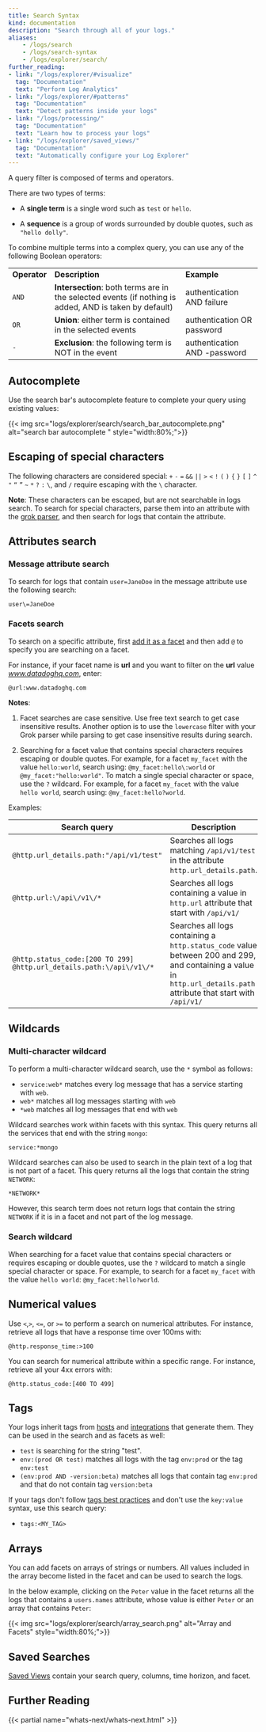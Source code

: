 ```yaml
---
title: Search Syntax
kind: documentation
description: "Search through all of your logs."
aliases:
    - /logs/search
    - /logs/search-syntax
    - /logs/explorer/search/
further_reading:
- link: "/logs/explorer/#visualize"
  tag: "Documentation"
  text: "Perform Log Analytics"
- link: "/logs/explorer/#patterns"
  tag: "Documentation"
  text: "Detect patterns inside your logs"
- link: "/logs/processing/"
  tag: "Documentation"
  text: "Learn how to process your logs"
- link: "/logs/explorer/saved_views/"
  tag: "Documentation"
  text: "Automatically configure your Log Explorer"
---
```


A query filter is composed of terms and operators.

There are two types of terms:

* A **single term** is a single word such as `test` or `hello`.

* A **sequence** is a group of words surrounded by double quotes, such as `"hello dolly"`.

To combine multiple terms into a complex query, you can use any of the following Boolean operators:

|              |                                                                                                        |                              |
|--------------|--------------------------------------------------------------------------------------------------------|------------------------------|
| **Operator** | **Description**                                                                                        | **Example**                  |
| `AND`        | **Intersection**: both terms are in the selected events (if nothing is added, AND is taken by default) | authentication AND failure   |
| `OR`         | **Union**: either term is contained in the selected events                                             | authentication OR password   |
| `-`          | **Exclusion**: the following term is NOT in the event                                                  | authentication AND -password |

## Autocomplete

Use the search bar's autocomplete feature to complete your query using existing values:

{{< img src="logs/explorer/search/search_bar_autocomplete.png" alt="search bar autocomplete "  style="width:80%;">}}

## Escaping of special characters

The following characters are considered special: `+` `-` `=` `&&` `||` `>` `<` `!` `(` `)` `{` `}` `[` `]` `^` `"` `“` `”` `~` `*` `?` `:` `\`, and `/` require escaping with the `\` character.

**Note**: These characters can be escaped, but are not searchable in logs search. To search for special characters, parse them into an attribute with the [grok parser][1], and then search for logs that contain the attribute.

## Attributes search

### Message attribute search

To search for logs that contain `user=JaneDoe` in the message attribute use the following search:

`user\=JaneDoe`

### Facets search

To search on a specific attribute, first [add it as a facet][2] and then add `@` to specify you are searching on a facet.

For instance, if your facet name is **url** and you want to filter on the **url** value *www.datadoghq.com*, enter:

`@url:www.datadoghq.com`


**Notes**:

1. Facet searches are case sensitive. Use free text search to get case insensitive results. Another option is to use the `lowercase` filter with your Grok parser while parsing to get case insensitive results during search.

2. Searching for a facet value that contains special characters requires escaping or double quotes.
For example, for a facet `my_facet` with the value `hello:world`, search using: `@my_facet:hello\:world` or `@my_facet:"hello:world"`.
To match a single special character or space, use the `?` wildcard. For example, for a facet `my_facet` with the value `hello world`, search using: `@my_facet:hello?world`.

Examples:

| Search query                                                         | Description                                                                                                                                                         |
|----------------------------------------------------------------------|---------------------------------------------------------------------------------------------------------------------------------------------------------------------|
| `@http.url_details.path:"/api/v1/test"`                              | Searches all logs matching `/api/v1/test` in the attribute `http.url_details.path`.                                                                               |
| `@http.url:\/api\/v1\/*`                                             | Searches all logs containing a value in `http.url` attribute that start with `/api/v1/`                                                                             |
| `@http.status_code:[200 TO 299] @http.url_details.path:\/api\/v1\/*` | Searches all logs containing a `http.status_code` value between 200 and 299, and containing a value in `http.url_details.path` attribute that start with `/api/v1/` |

## Wildcards

### Multi-character wildcard

To perform a multi-character wildcard search, use the `*` symbol as follows:

* `service:web*` matches every log message that has a service starting with `web`.
* `web*` matches all log messages starting with `web`
* `*web` matches all log messages that end with `web`

Wildcard searches work within facets with this syntax. This query returns all the services that end with the string `mongo`:

`service:*mongo`

Wildcard searches can also be used to search in the plain text of a log that is not part of a facet. This query returns all the logs that contain the string `NETWORK`:

`*NETWORK*`

However, this search term does not return logs that contain the string `NETWORK` if it is in a facet and not part of the log message.

### Search wildcard

When searching for a facet value that contains special characters or requires escaping or double quotes, use the `?` wildcard to match a single special character or space. For example, to search for a facet `my_facet` with the value `hello world`: `@my_facet:hello?world`.

## Numerical values

Use `<`,`>`, `<=`, or `>=` to perform a search on numerical attributes. For instance, retrieve all logs that have a response time over 100ms with:

`@http.response_time:>100`

You can search for numerical attribute within a specific range. For instance, retrieve all your 4xx errors with:

`@http.status_code:[400 TO 499]`

## Tags

Your logs inherit tags from [hosts][3] and [integrations][4] that generate them. They can be used in the search and as facets as well:

* `test` is searching for the string "test".
* `env:(prod OR test)` matches all logs with the tag `env:prod` or the tag `env:test`
* `(env:prod AND -version:beta)` matches all logs that contain tag `env:prod` and that do not contain tag `version:beta`

If your tags don't follow [tags best practices][5] and don't use the `key:value` syntax, use this search query:

* `tags:<MY_TAG>`

## Arrays

You can add facets on arrays of strings or numbers. All values included in the array become listed in the facet and can be used to search the logs.

In the below example, clicking on the `Peter` value in the facet returns all the logs that contains a `users.names` attribute, whose value is either `Peter` or an array that contains `Peter`:

{{< img src="logs/explorer/search/array_search.png" alt="Array and Facets"  style="width:80%;">}}

## Saved Searches

[Saved Views][6] contain your search query, columns, time horizon, and facet.

## Further Reading

{{< partial name="whats-next/whats-next.html" >}}

[1]: /logs/processing/parsing/?tab=matcher
[2]: /logs/explorer/facets/
[3]: /infrastructure/
[4]: /integrations/#cat-log-collection
[5]: /getting_started/tagging/#tags-best-practices
[6]: /logs/explorer/saved_views/
